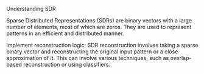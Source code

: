 Understanding SDR 

 Sparse Distributed Representations (SDRs) are binary vectors with a large number of elements, most of which are zeros. They are used to represent patterns in an efficient and distributed manner.

Implement reconstruction logic: SDR reconstruction involves taking a sparse binary vector and reconstructing the original input pattern or a close approximation of it. This can involve various techniques, such as overlap-based reconstruction or using classifiers.
